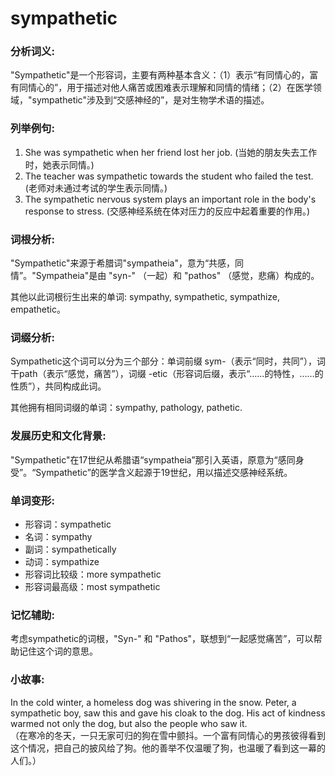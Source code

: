 # sympathetic

### 分析词义:

  

"Sympathetic"是一个形容词，主要有两种基本含义：（1）表示“有同情心的，富有同情心的”，用于描述对他人痛苦或困难表示理解和同情的情绪；（2）在医学领域，"sympathetic"涉及到“交感神经的”，是对生物学术语的描述。

  

### 列举例句:

  

1.  She was sympathetic when her friend lost her job. (当她的朋友失去工作时，她表示同情。)
2.  The teacher was sympathetic towards the student who failed the test. (老师对未通过考试的学生表示同情。)
3.  The sympathetic nervous system plays an important role in the body's response to stress. (交感神经系统在体对压力的反应中起着重要的作用。)

  

### 词根分析:

  

"Sympathetic"来源于希腊词"sympatheia"，意为“共感，同情”。"Sympatheia"是由 "syn-" （一起）和 "pathos" （感觉，悲痛）构成的。

  

其他以此词根衍生出来的单词: sympathy, sympathetic, sympathize, empathetic。

  

### 词缀分析:

  

Sympathetic这个词可以分为三个部分：单词前缀 sym-（表示“同时，共同”），词干path（表示“感觉，痛苦”），词缀 -etic（形容词后缀，表示“……的特性，……的性质”），共同构成此词。

  

其他拥有相同词缀的单词：sympathy, pathology, pathetic.

  

### 发展历史和文化背景:

  

"Sympathetic"在17世纪从希腊语“sympatheia”那引入英语，原意为“感同身受”。“Sympathetic”的医学含义起源于19世纪，用以描述交感神经系统。

  

### 单词变形:

  

*   形容词：sympathetic
*   名词：sympathy
*   副词：sympathetically
*   动词：sympathize
*   形容词比较级：more sympathetic
*   形容词最高级：most sympathetic

  

### 记忆辅助:

  

考虑sympathetic的词根，"Syn-" 和 "Pathos"，联想到“一起感觉痛苦”，可以帮助记住这个词的意思。

  

### 小故事:

  

In the cold winter, a homeless dog was shivering in the snow. Peter, a sympathetic boy, saw this and gave his cloak to the dog. His act of kindness warmed not only the dog, but also the people who saw it.  
（在寒冷的冬天，一只无家可归的狗在雪中颤抖。一个富有同情心的男孩彼得看到这个情况，把自己的披风给了狗。他的善举不仅温暖了狗，也温暖了看到这一幕的人们。）
